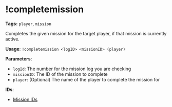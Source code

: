 # !completemission

**Tags:** `player`, `mission`

Completes the given mission for the target player, if that mission is currently active.

**Usage**: `!completemission <logID> <missionID> (player)`

**Parameters**:
- `logId`: The number for the mission log you are checking
- `missionID`: The ID of the mission to complete
- `player`: (Optional) The name of the player to complete the mission for

**IDs**:
- [Mission IDs](enums/missions.md)